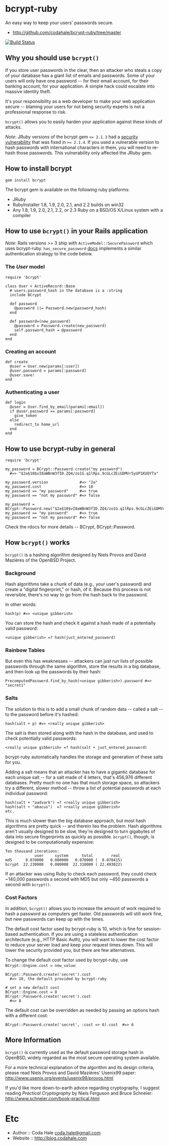 # bcrypt-ruby

An easy way to keep your users' passwords secure.

* http://github.com/codahale/bcrypt-ruby/tree/master

[![Build Status](https://travis-ci.org/codahale/bcrypt-ruby.png?branch=master)](https://travis-ci.org/codahale/bcrypt-ruby)

## Why you should use `bcrypt()`

If you store user passwords in the clear, then an attacker who steals a copy of your database has a giant list of emails
and passwords. Some of your users will only have one password -- for their email account, for their banking account, for
your application. A simple hack could escalate into massive identity theft.

It's your responsibility as a web developer to make your web application secure -- blaming your users for not being
security experts is not a professional response to risk.

`bcrypt()` allows you to easily harden your application against these kinds of attacks.

*Note*: JRuby versions of the bcrypt gem `<= 2.1.3` had a [security
vulnerability](http://www.mindrot.org/files/jBCrypt/internat.adv) that
was fixed in `>= 2.1.4`. If you used a vulnerable version to hash
passwords with international characters in them, you will need to
re-hash those passwords. This vulnerability only affected the JRuby gem.

## How to install bcrypt

    gem install bcrypt

The bcrypt gem is available on the following ruby platforms:

* JRuby
* RubyInstaller 1.8, 1.9, 2.0, 2.1, and 2.2 builds on win32
* Any 1.8, 1.9, 2.0, 2.1, 2.2, or 2.3 Ruby on a BSD/OS X/Linux system with a compiler

## How to use `bcrypt()` in your Rails application

*Note*: Rails versions >= 3 ship with `ActiveModel::SecurePassword` which uses bcrypt-ruby.
`has_secure_password` [docs](http://api.rubyonrails.org/classes/ActiveModel/SecurePassword/ClassMethods.html#method-i-has_secure_password)
implements a similar authentication strategy to the code below.

### The _User_ model

    require 'bcrypt'

    class User < ActiveRecord::Base
      # users.password_hash in the database is a :string
      include BCrypt

      def password
        @password ||= Password.new(password_hash)
      end

      def password=(new_password)
        @password = Password.create(new_password)
        self.password_hash = @password
      end
    end

### Creating an account

    def create
      @user = User.new(params[:user])
      @user.password = params[:password]
      @user.save!
    end

### Authenticating a user

    def login
      @user = User.find_by_email(params[:email])
      if @user.password == params[:password]
        give_token
      else
        redirect_to home_url
      end
    end

## How to use bcrypt-ruby in general

    require 'bcrypt'

    my_password = BCrypt::Password.create("my password")
      #=> "$2a$10$vI8aWBnW3fID.ZQ4/zo1G.q1lRps.9cGLcZEiGDMVr5yUP1KUOYTa"

    my_password.version              #=> "2a"
    my_password.cost                 #=> 10
    my_password == "my password"     #=> true
    my_password == "not my password" #=> false

    my_password = BCrypt::Password.new("$2a$10$vI8aWBnW3fID.ZQ4/zo1G.q1lRps.9cGLcZEiGDMVr5yUP1KUOYTa")
    my_password == "my password"     #=> true
    my_password == "not my password" #=> false

Check the rdocs for more details -- BCrypt, BCrypt::Password.

## How `bcrypt()` works

`bcrypt()` is a hashing algorithm designed by Niels Provos and David Mazières of the OpenBSD Project.

### Background

Hash algorithms take a chunk of data (e.g., your user's password) and create a "digital fingerprint," or hash, of it.
Because this process is not reversible, there's no way to go from the hash back to the password.

In other words:

    hash(p) #=> <unique gibberish>

You can store the hash and check it against a hash made of a potentially valid password:

    <unique gibberish> =? hash(just_entered_password)

### Rainbow Tables

But even this has weaknesses -- attackers can just run lists of possible passwords through the same algorithm, store the
results in a big database, and then look up the passwords by their hash:

    PrecomputedPassword.find_by_hash(<unique gibberish>).password #=> "secret1"

### Salts

The solution to this is to add a small chunk of random data -- called a salt -- to the password before it's hashed:

    hash(salt + p) #=> <really unique gibberish>

The salt is then stored along with the hash in the database, and used to check potentially valid passwords:

    <really unique gibberish> =? hash(salt + just_entered_password)

bcrypt-ruby automatically handles the storage and generation of these salts for you.

Adding a salt means that an attacker has to have a gigantic database for each unique salt -- for a salt made of 4
letters, that's 456,976 different databases. Pretty much no one has that much storage space, so attackers try a
different, slower method -- throw a list of potential passwords at each individual password:

    hash(salt + "aadvark") =? <really unique gibberish>
    hash(salt + "abacus")  =? <really unique gibberish>
    etc.

This is much slower than the big database approach, but most hash algorithms are pretty quick -- and therein lies the
problem. Hash algorithms aren't usually designed to be slow, they're designed to turn gigabytes of data into secure
fingerprints as quickly as possible. `bcrypt()`, though, is designed to be computationally expensive:

    Ten thousand iterations:
                 user     system      total        real
    md5      0.070000   0.000000   0.070000 (  0.070415)
    bcrypt  22.230000   0.080000  22.310000 ( 22.493822)

If an attacker was using Ruby to check each password, they could check ~140,000 passwords a second with MD5 but only
~450 passwords a second with `bcrypt()`.

### Cost Factors

In addition, `bcrypt()` allows you to increase the amount of work required to hash a password as computers get faster. Old
passwords will still work fine, but new passwords can keep up with the times.

The default cost factor used by bcrypt-ruby is 10, which is fine for session-based authentication. If you are using a
stateless authentication architecture (e.g., HTTP Basic Auth), you will want to lower the cost factor to reduce your
server load and keep your request times down. This will lower the security provided you, but there are few alternatives.

To change the default cost factor used by bcrypt-ruby, use `BCrypt::Engine.cost = new_value`:

    BCrypt::Password.create('secret').cost
      #=> 10, the default provided by bcrypt-ruby

    # set a new default cost
    BCrypt::Engine.cost = 8
    BCrypt::Password.create('secret').cost
      #=> 8

The default cost can be overridden as needed by passing an options hash with a different cost:

    BCrypt::Password.create('secret', :cost => 6).cost  #=> 6

## More Information

`bcrypt()` is currently used as the default password storage hash in OpenBSD, widely regarded as the most secure operating
system available.

For a more technical explanation of the algorithm and its design criteria, please read Niels Provos and David Mazières'
Usenix99 paper:
http://www.usenix.org/events/usenix99/provos.html

If you'd like more down-to-earth advice regarding cryptography, I suggest reading <i>Practical Cryptography</i> by Niels
Ferguson and Bruce Schneier:
http://www.schneier.com/book-practical.html

# Etc

* Author  :: Coda Hale <coda.hale@gmail.com>
* Website :: http://blog.codahale.com
